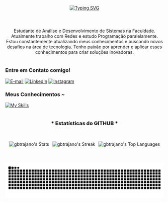 <div align="center">
  <a href="https://git.io/typing-svg">
    <img src="https://readme-typing-svg.demolab.com?font=Fira+Code&weight=500&size=22&pause=1000&color=FE583C&center=true&vCenter=true&random=false&width=524&lines=%E2%8A%B9+Bem-vindo+ao+meu+Perfil!+%CB%99%E1%B5%95%CB%99+%E2%8A%B9+" alt="Typing SVG">
  </a>
</div>

<img align="center" alt="" src="./src/header-gif.gif">

#

<p align="center">Estudante de Análise e Desenvolvimento de Sistemas na Faculdade. Atualmente trabalho com Redes e estudo Programação paralelamente.
Estou constantemente atualizando meus conhecimentos e buscando novos desafios na área de tecnologia. Tenho paixão por aprender e aplicar esses conhecimentos para criar soluções inovadoras.
  
#

<img align="right" alt="" height="190px" src="./src/study.gif">

<h3 align="left">Entre em Contato comigo!</h3>

[![E-mail](https://img.shields.io/badge/-Email-000?style=for-the-badge&logo=microsoft-outlook&logoColor=FE583C&color:FFF)](mailto:gbtrajano1@gmail.com)
[![LinkedIn](https://img.shields.io/badge/-LinkedIn-000?style=for-the-badge&logo=linkedin&logoColor=FE583C&color:FFF)](https://www.linkedin.com/in/gbtrajano/)
[![Instagram](https://img.shields.io/badge/-Instagram-000?style=for-the-badge&logo=instagram&logoColor=FE583C&color:FFF)](https://www.instagram.com/gbtrajano/)

<h3 align="left">Meus Conhecimentos ~</h3>

[![My Skills](https://skillicons.dev/icons?i=html,css,js,ts,react,nextjs,tailwind,linux,windows)](https://skillicons.dev)

#

<div style="text-align: center;" align="center">
  <h3 style="font-weight: 800;">* Estatísticas do GITHUB *</h3>
  <br>

<div style="display: flex; justify-content: center; align-items: center; gap: 10px;">

![gbtrajano's Stats](https://github-readme-stats.vercel.app/api?username=gbtrajano&theme=dark&show_icons=true&hide_border=false&count_private=true)

![gbtrajano's Streak](https://github-readme-streak-stats.herokuapp.com/?user=gbtrajano&theme=dark&hide_border=false)

![gbtrajano's Top Languages](https://github-readme-stats.vercel.app/api/top-langs/?username=gbtrajano&theme=dark&show_icons=true&hide_border=false&layout=compact)

</div>
</div>

#

<picture align="center">
  <source media="(prefers-color-scheme: dark)" srcset="https://raw.githubusercontent.com/gbtrajano/gbtrajano/output/github-contribution-grid-snake-dark.svg">
  <source media="(prefers-color-scheme: light)" srcset="https://raw.githubusercontent.com/gbtrajano/gbtrajano/output/github-contribution-grid-snake-dark.svg">
  <img align="center" alt="github contribution grid snake animation" src="https://raw.githubusercontent.com/gbtrajano/gbtrajano/output/github-contribution-grid-snake.svg">
</picture>
